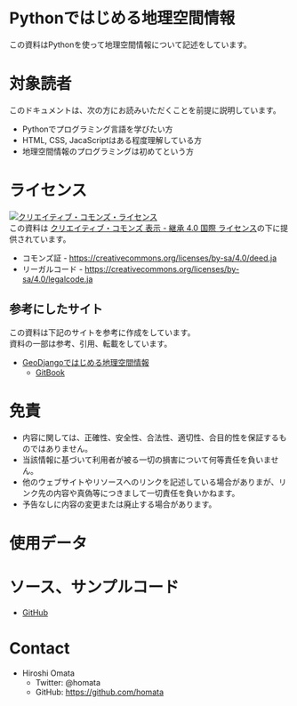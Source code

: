 Pythonではじめる地理空間情報
=====
この資料はPythonを使って地理空間情報について記述をしています。

# 対象読者

このドキュメントは、次の方にお読みいただくことを前提に説明しています。<br>

* Pythonでプログラミング言語を学びたい方
* HTML, CSS, JacaScriptはある程度理解している方
* 地理空間情報のプログラミングは初めてという方

# ライセンス

<a rel="license" href="http://creativecommons.org/licenses/by-sa/4.0/"><img alt="クリエイティブ・コモンズ・ライセンス" style="border-width:0" src="https://i.creativecommons.org/l/by-sa/4.0/88x31.png" /></a><br />この資料は <a rel="license" href="http://creativecommons.org/licenses/by-sa/4.0/">クリエイティブ・コモンズ 表示 - 継承 4.0 国際 ライセンス</a>の下に提供されています。
* コモンズ証 - https://creativecommons.org/licenses/by-sa/4.0/deed.ja
* リーガルコード - https://creativecommons.org/licenses/by-sa/4.0/legalcode.ja

## 参考にしたサイト
この資料は下記のサイトを参考に作成をしています。<br>
資料の一部は参考、引用、転載をしています。

* [GeoDjangoではじめる地理空間情報](https://github.com/homata/geodjango-book)
    - [GitBook](https://homata.gitbook.io/geodjango/)


# 免責

* 内容に関しては、正確性、安全性、合法性、適切性、合目的性を保証するものではありません。
* 当該情報に基づいて利用者が被る一切の損害について何等責任を負いません。
* 他のウェブサイトやリソースへのリンクを記述している場合がありまが、リンク先の内容や真偽等につきまして一切責任を負いかねます。
* 予告なしに内容の変更または廃止する場合があります。

# 使用データ

# ソース、サンプルコード
* [GitHub](https://homata.github.io/geopython-book/)

# Contact
* Hiroshi Omata
  * Twitter: @homata
  * GitHub: https://github.com/homata
